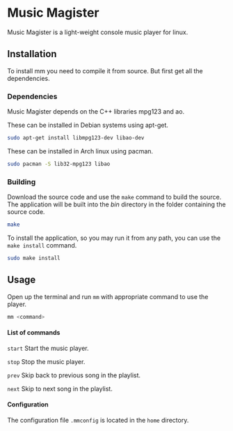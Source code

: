 # Music Magister

Music Magister is a light-weight console music player for linux.

## Installation

To install mm you need to compile it from source. But first get all the dependencies.

### Dependencies

Music Magister depends on the C++ libraries mpg123 and ao.

These can be installed in Debian systems using apt-get.
```bash
sudo apt-get install libmpg123-dev libao-dev
```

These can be installed in Arch linux using pacman.
```bash
sudo pacman -S lib32-mpg123 libao
```

### Building

Download the source code and use the `make` command to build the source. The application will be built into the *bin* directory in the folder containing the source code.
```bash
make
```

To install the application, so you may run it from any path, you can use the `make install` command.
```bash
sudo make install
```

## Usage

Open up the terminal and run `mm` with appropriate command to use the player.
```bash
mm <command>
```

#### List of commands

`start`
Start the music player.

`stop`
Stop the music player.

`prev`
Skip back to previous song in the playlist.

`next`
Skip to next song in the playlist.

#### Configuration

The configuration file `.mmconfig` is located in the `home` directory.
